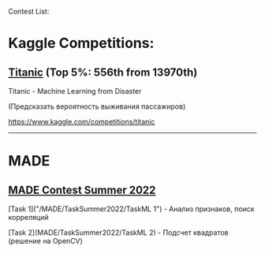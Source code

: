 Contest List:

# Kaggle Competitions:

## [Titanic](kaggle/titanic/) (Top 5%: 556th from 13970th)

Titanic - Machine Learning from Disaster

(Предсказать вероятность выживания пассажиров)

https://www.kaggle.com/competitions/titanic

***


# MADE 
## [MADE Contest Summer 2022](MADE)
[Task 1]("/MADE/TaskSummer2022/TaskML 1") - Анализ признаков, поиск корреляций

[Task 2](MADE/TaskSummer2022/TaskML 2) - Подсчет квадратов (решение на OpenCV)


